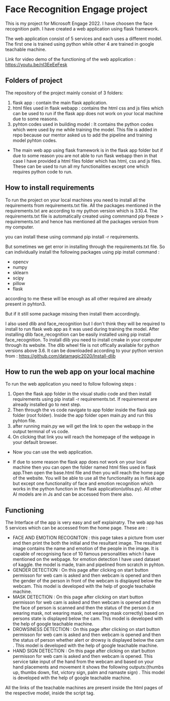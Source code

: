 
# Face Recognition Engage project

This is my project for Microsoft Engage 2022. I have choosen the face recognition path.
I have created a web application using flask framework.

The web application consist of 5 services and each uses a different model. The first one is trained using python while other 4 are trained in google teachable machine.

Link for video demo of the functioning of the web application : https://youtu.be/nI3EeEeFesk





## Folders of project
The repository of the project mainly consist of 3 folders:
1. flask app : contain the main flask application.
2. html files used in flask webapp : contains the html css and js files which can be used to run if the flask app does not work on your local machine due to some reasons.
3. pyhton codes used in building model : It contains the python codes which were used by me while training the model. This file is added in repo because our mentor asked us to add the pipeline and training model pyhton codes.

* The main web app using flask framework is in the flask app folder but if due to some reason you are not able to run flask webapp then in that case I have provided a html files folder which has html, css and js files. These can be used to run all my functionalities except one which requires python code to run.

## How to install requirements

To run the project on your local machines you need to install all the requirements from requirements.txt file.
All the packages mentioned in the requirements.txt are according to my python version which is 3.10.4. The requirements.txt file 
is automatically created using commmand pip freeze > requirements.txt and hence has mentioned all the packages version from my computer.

you can install these using command pip install -r requirements.

But sometimes we get error in installing through the requirements.txt
file. So can individually install the following packages using pip install command :

* opencv 
* numpy
* sklearn
* scipy
* pillow
* flask

according to me these will be enough as all other required are already 
present in pyhton3.

But if it still some package missing then install them accordingly.

I also used dlib and face_recognition but I don't think they will be required to install to run flask web app 
as it was used during training the model. After installing dlib face_recognition can be easily installed using 
pip install face_recognition. To install dlib you need to install cmake in
your computer through its website. The dlib wheel file is not offically available for python versions above
3.6. It can be downloaded according to your python version from : https://github.com/datamagic2020/Install-dlib 
## How to run the web app on your local machine
To run the web application you need to follow following steps :
1. Open the flask app folder in the visual studio code and then install requirements using pip install -r requirements.txt. If requiremenst are already installed go to next step.
2. Then through the vs code navigate to app folder inside the flask app folder (root folder). Inside the app folder open main.py and run this pyhton file.
3. after running main.py we will get the link to open the webapp in the output terminal of vs code.
4. On clicking that link you will reach the homepage of the webpage in your default browser.

* Now you can use the web application.

* If due to some reason the flask app does not work on your local machine then you can open the folder named html files used in flask app.Then open the base.html file and then you will reach the home page of the website. You will be able to use all the functionality as in flask app but except one functionality of face and emotion recognition which works in the python function in the flask application(utilss.py). All other AI models are in Js and can be accessed from there also.   
## Functioning
The Interface of the app is very easy and self explainatry. The web app has 
5 services which can be accessed from the home page. These are :
* FACE AND EMOTION RECOGNITON :  this page takes a picture from user and then print the both the initial and the resultant image. The resultant image contains the name and emotion of the people in the image. It is capable of recognising face of 10 famous personalities which I have mentioned on the webpage. for emotion detection I have used dataset of kaggle. the model is made, train and pipelined from scratch in pyhton.
* GENDER DETECTION : On this page after clicking on start button permisson for web cam is asked and then webcam is opened and then the gender of the person in front of the webcam is displayed below the webcam. This model is developed with the help of google teachable machine.
* MASK DETECTION : On this page after clicking on start button permisson for web cam is asked and then webcam is opened and then the face of person is scanned and then the status of the person (i.e wearing mask, not wearing mask, not wearing mask correctly) based on persons state is displayed below the cam. This model is developed with the help of google teachable machine.
* DROWSINESS DETECTION : On this page after clicking on start button permisson for web cam is asked and then webcam is opened and then the status of person whether alert or drowsy is displayed below the cam  . This model is developed with the help of google teachable machine.
* HAND SIGN DETECTION : On this page after clicking on start button permisson for web cam is asked and then webcam is opened. This service take input of the hand from the webcam and based on your hand placements and movement it shows the following outputs:(thumbs up, thumbs down, fist, victory sign, palm and namaste sign) . This model is developed with the help of google teachable machine.

All the links of the teachable machines are present inside the html pages of the respective model, inside the script tag.